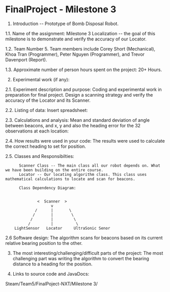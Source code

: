 FinalProject - Milestone 3
============

1.    Introduction -- Prototype of Bomb Disposal Robot. 

1.1. Name of the assignment:
     Milestone 3 Localization -- the goal of this milestone is to demonstrate and verify the accuracy of our Locator. 

1.2. Team Number 5. Team members include Corey Short (Mechanical), Khoa Tran (Programmer), Peter Nguyen (Programmer),
     and Trevor Davenport (Report).

1.3. Approximate number of person hours spent on the project: 20+ Hours.

2.    Experimental work  (if any):

2.1. Experiment description and purpose:
     Coding and experimental work in preparation for final project.
     Design a scanning strategy and verify the accuracy of the Locator and its Scanner.

2.2. Listing of data:
     Insert spreadsheet:

2.3. Calculations and analysis:
     Mean and standard deviation of angle between beacons, and x, y and also the
     heading error for the 32 observations at each location:

2.4. How results were used in your code: 
     The results were used to calculate the correct heading to set for position.

2.5. Classes and Responsibilties:
     
          Scanner Class -- The main class all our robot depends on. What we have been building on the entire course.
          Locator -- Our locating algorithm class. This class uses mathematical calculations to locate and scan for beacons.
          
          Class Dependency Diagram:
          
          
                  <  Scanner  >
                        v
                 /      |       \
                /       |        \
               /        |         \
              /         |          \ 
        LightSensor   Locator     UltraSonic Senor                  

2.6 Software design:
     The algorithm scans for beacons based on its current relative bearing position to the other.
     

3. The most interesting/challenging/difficult parts of the project: 
     The most challenging part was writing the algorithm to convert the 
     bearing distance to a heading for the position.

4.   Links to source code and JavaDocs: 

Steam/Team5/FinalPoject-NXT/Milestone 3/

